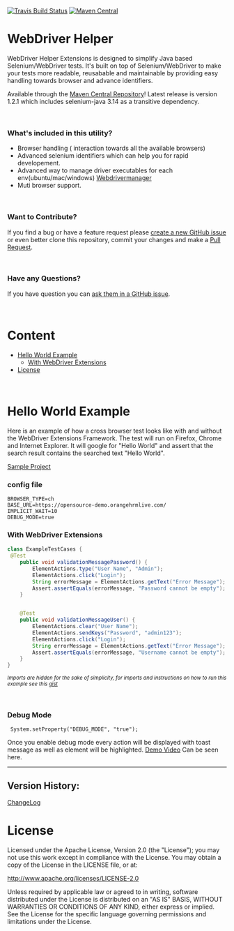 [![Travis Build Status](https://travis-ci.org/webdriverextensions/webdriverextensions.svg?branch=master)](https://travis-ci.org/webdriverextensions/webdriverextensions) [![Maven Central](https://img.shields.io/maven-central/v/com.github.yjagdale.webdriverutil/webdriver-helper-utils.svg)](https://search.maven.org/search?q=com.github.yjagdale)

WebDriver Helper
===================

WebDriver Helper Extensions is designed to simplify Java based Selenium/WebDriver tests. It's built on top of Selenium/WebDriver to make your tests more readable, reusabable and maintainable by providing easy handling towards browser and advance identifiers.

Available through the [Maven Central Repository](http://mvnrepository.com/search?q=com.github.yjagdale.webdriverutil)! Latest release is version 1.2.1 which includes selenium-java 3.14 as a transitive dependency.


<br>

### What's included in this utility?
- Browser handling ( interaction towards all the available browsers)
- Advanced selenium identifiers which can help you for rapid developement.
- Advanced way to manage driver executables for each env(ubuntu/mac/windows) [Webdrivermanager](https://github.com/yjagdale/webdriver-helper)
- Muti browser support.
<br>

### Want to Contribute?
If you find a bug or have a feature request please [create a new GitHub issue](https://github.com/yjagdale/webdriver-helper/issues/new) or even better clone this repository, commit your changes and make a [Pull Request](https://help.github.com/articles/using-pull-requests/).

<br>

### Have any Questions?
If you have question you can [ask them in a GitHub issue](https://github.com/yjagdale/webdriver-helper/issues/new).

<br>

# Content
- [Hello World Example](#hello-world-example)
    - [With WebDriver Extensions](#with-webdriver-extensions)
- [License](#license)



<br>

# Hello World Example
Here is an example of how a cross browser test looks like with and without the WebDriver Extensions Framework. The test will run on Firefox, Chrome and Internet Explorer. It will google for "Hello World" and assert that the search result contains the searched text "Hello World".

[Sample Project]("https://github.com/yjagdale/webdriver-helper-impl")


### config file 

```text
BROWSER_TYPE=ch
BASE_URL=https://opensource-demo.orangehrmlive.com/
IMPLICIT_WAIT=10
DEBUG_MODE=true
```



### With WebDriver Extensions
```java
class ExampleTestCases {
 @Test
    public void validationMessagePassword() {
        ElementActions.type("User Name", "Admin");
        ElementActions.click("Login");
        String errorMessage = ElementActions.getText("Error Message");
        Assert.assertEquals(errorMessage, "Password cannot be empty");
    }


    @Test
    public void validationMessageUser() {
        ElementActions.clear("User Name");
        ElementActions.sendKeys("Password", "admin123");
        ElementActions.click("Login");
        String errorMessage = ElementActions.getText("Error Message");
        Assert.assertEquals(errorMessage, "Username cannot be empty");
    }
}
```
_<sub>Imports are hidden for the sake of simplicity, for imports and instructions on how to run this example see this [gist](https://gist.github.com/andidev/ad006a454edfd9f0e9e5)</sub>_


<br>


### Debug Mode

```text
 System.setProperty("DEBUG_MODE", "true");
```

Once you enable debug mode every action will be displayed with toast message as well as element will be highlighted.
[Demo Video]("http://52.183.43.60/dashboard/") Can be seen here.

-----

## Version History:

[ChangeLog](Changelog.md)


# License

Licensed under the Apache License, Version 2.0 (the "License");
you may not use this work except in compliance with the License.
You may obtain a copy of the License in the LICENSE file, or at:

   http://www.apache.org/licenses/LICENSE-2.0

Unless required by applicable law or agreed to in writing, software
distributed under the License is distributed on an "AS IS" BASIS,
WITHOUT WARRANTIES OR CONDITIONS OF ANY KIND, either express or implied.
See the License for the specific language governing permissions and
limitations under the License.
